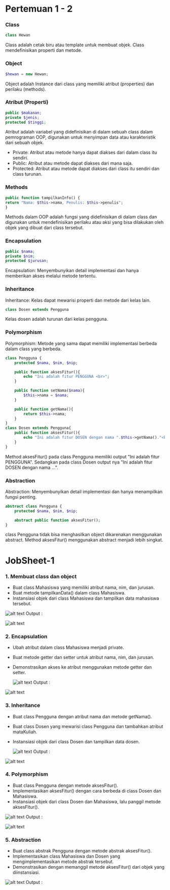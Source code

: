 # Pertemuan 1 - 2
### Class
```php
class Hewan
```
Class adalah cetak biru atau template untuk membuat objek. Class mendefinisikan properti dan metode.
### Object
```php
$hewan = new Hewan;
```
Object adalah Instance dari class yang memiliki atribut (properties) dan perilaku (methods).
### Atribut (Properti)
```php
public $makanan;
private $jenis;
protected $tinggi;
```
Atribut adalah variabel yang didefinisikan di dalam sebuah class dalam pemrograman OOP, digunakan untuk menyimpan data atau karakteristik dari sebuah objek. 

* Private: Atribut atau metode hanya dapat diakses dari dalam class itu sendiri.
* Public: Atribut atau metode dapat diakses dari mana saja.
* Protected: Atribut atau metode dapat diakses dari class itu sendiri dan class turunan.
### Methods
```php
public function tampilkanInfo() {
return "Nama: $this->nama, Penulis: $this->penulis";
}
```
Methods dalam OOP adalah fungsi yang didefinisikan di dalam class dan digunakan untuk mendefinisikan perilaku atau aksi yang bisa dilakukan oleh objek yang dibuat dari class tersebut.
### Encapsulation
```php
public $nama;
private $nim;
protected $jurusan;
```
Encapsulation: Menyembunyikan detail implementasi dan hanya memberikan
akses melalui metode tertentu.
### Inheritance
Inheritance: Kelas dapat mewarisi properti dan metode dari kelas lain.
```php
class Dosen extends Pengguna
```
Kelas dosen adalah turunan dari kelas pengguna.
### Polymorphism
Polymorphism: Metode yang sama dapat memiliki implementasi berbeda
dalam class yang berbeda.
```php
class Pengguna {
    protected $nama, $nim, $nip;

    public function aksesFitur(){
        echo "Ini adalah fitur PENGGUNA <br>";
    }

    public function setNama($nama){
        $this->nama = $nama;
    }

    public function getNama(){
        return $this->nama;
    }
}
class Dosen extends Pengguna{
    public function aksesFitur(){
        echo "Ini adalah fitur DOSEN dengan nama ".$this->getNama()."<br>";
    }
}
```
Method aksesFitur() pada class Pengguna memiliki output "Ini adalah fitur PENGGUNA".
Sedangkan pada class Dosen output nya "Ini adalah fitur DOSEN dengan nama ...".
### Abstraction
Abstraction: Menyembunyikan detail implementasi dan hanya menampilkan
fungsi penting.
```php
abstract class Pengguna {
    protected $nama, $nim, $nip;

    abstract public function aksesFitur();
}
```
class Pengguna tidak bisa menghasilkan object dikarenakan menggunakan abstract.
Method aksesFitur() menggunakan abstract menjadi lebih singkat.
# JobSheet-1
### 1. Membuat class dan object
* Buat class Mahasiswa yang memiliki atribut nama, nim, dan jurusan.
* Buat metode tampilkanData() dalam class Mahasiswa.
* Instansiasi objek dari class Mahasiswa dan tampilkan data mahasiswa tersebut.
  
![alt text](https://github.com/DimasArya1405/Praktikum_Web_2/blob/main/JobSheet-1/img_pweb_2/class%20%26%20object.png)
Output :

![alt text](https://github.com/DimasArya1405/Praktikum_Web_2/blob/main/JobSheet-1/img_pweb_2/1.png)
### 2. Encapsulation
* Ubah atribut dalam class Mahasiswa menjadi private.
* Buat metode getter dan setter untuk atribut nama, nim, dan jurusan.
* Demonstrasikan akses ke atribut menggunakan metode getter dan setter.

  ![alt text](https://github.com/DimasArya1405/Praktikum_Web_2/blob/main/JobSheet-1/img_pweb_2/encapsulation.png)
Output :

![alt text](https://github.com/DimasArya1405/Praktikum_Web_2/blob/main/JobSheet-1/img_pweb_2/2.png)
### 3. Inheritance
* Buat class Pengguna dengan atribut nama dan metode getNama().
* Buat class Dosen yang mewarisi class Pengguna dan tambahkan atribut
mataKuliah.
* Instansiasi objek dari class Dosen dan tampilkan data dosen.

  ![alt text](https://github.com/DimasArya1405/Praktikum_Web_2/blob/main/JobSheet-1/img_pweb_2/inheritance.png)
Output :

![alt text](https://github.com/DimasArya1405/Praktikum_Web_2/blob/main/JobSheet-1/img_pweb_2/3.png)
### 4. Polymorphism
* Buat class Pengguna dengan metode aksesFitur().
* Implementasikan aksesFitur() dengan cara berbeda di class Dosen dan
Mahasiswa.
* Instansiasi objek dari class Dosen dan Mahasiswa, lalu panggil metode
aksesFitur().

![alt text](https://github.com/DimasArya1405/Praktikum_Web_2/blob/main/JobSheet-1/img_pweb_2/polymorphism.png)
Output :

![alt text](https://github.com/DimasArya1405/Praktikum_Web_2/blob/main/JobSheet-1/img_pweb_2/4.png)
### 5. Abstraction
* Buat class abstrak Pengguna dengan metode abstrak aksesFitur().
* Implementasikan class Mahasiswa dan Dosen yang mengimplementasikan
metode abstrak tersebut.
* Demonstrasikan dengan memanggil metode aksesFitur() dari objek yang
diinstansiasi.

![alt text](https://github.com/DimasArya1405/Praktikum_Web_2/blob/main/JobSheet-1/img_pweb_2/abstract.png)
Output :




  

